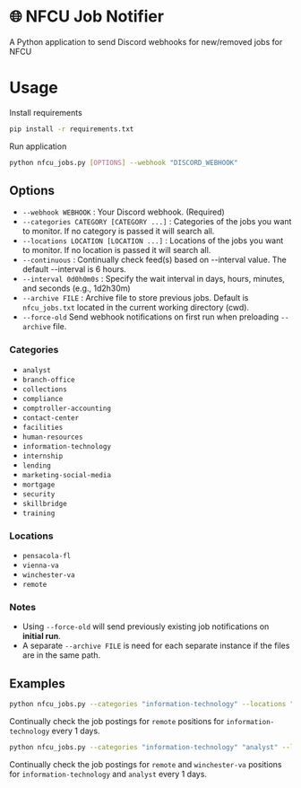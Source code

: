 # 🌐 NFCU Job Notifier
 A Python application to send Discord webhooks for new/removed jobs for NFCU

# Usage
Install requirements
```bash
pip install -r requirements.txt
```
Run application
```bash
python nfcu_jobs.py [OPTIONS] --webhook "DISCORD_WEBHOOK"
```
## Options
 - `--webhook WEBHOOK` : Your Discord webhook. (Required)
 - `--categories CATEGORY [CATEGORY ...]` : Categories of the jobs you want to monitor. If no category is passed it will search all.
 - `--locations LOCATION [LOCATION ...]` : Locations of the jobs you want to monitor. If no location is passed it will search all.
 - `--continuous` : Continually check feed(s) based on --interval value. The default --interval is 6 hours.
 - `--interval 0d0h0m0s` : Specify the wait interval in days, hours, minutes, and seconds (e.g., 1d2h30m)
 - `--archive FILE` : Archive file to store previous jobs. Default is `nfcu_jobs.txt` located in the current working directory (cwd).
 - `--force-old` Send webhook notifications on first run when preloading `--archive` file.

### Categories
 - `analyst`
 - `branch-office`
 - `collections`
 - `compliance`
 - `comptroller-accounting`
 - `contact-center`
 - `facilities`
 - `human-resources`
 - `information-technology`
 - `internship`
 - `lending`
 - `marketing-social-media`
 - `mortgage`
 - `security`
 - `skillbridge`
 - `training`
### Locations
 - `pensacola-fl`
 - `vienna-va`
 - `winchester-va`
 - `remote`
### Notes
- Using `--force-old` will send previously existing job notifications on **initial run**.
- A separate `--archive FILE` is need for each separate instance if the files are in the same path.  

## Examples
```bash
python nfcu_jobs.py --categories "information-technology" --locations "remote" --continuous --interval "1d" --webhook "DISCORD_WEBHOOK"
```
Continually check the job postings for `remote` positions for `information-technology`  every 1 days.
```bash
python nfcu_jobs.py --categories "information-technology" "analyst" --locations "remote" "winchester-va" --continuous --interval "1h" --webhook "DISCORD_WEBHOOK"
```
Continually check the job postings for `remote` and `winchester-va` positions for `information-technology` and `analyst` every 1 days.